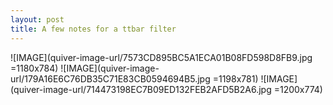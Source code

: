 ```yaml
---
layout: post
title: A few notes for a ttbar filter
---
```


![IMAGE](quiver-image-url/7573CD895BC5A1ECA01B08FD598D8FB9.jpg =1180x784)
![IMAGE](quiver-image-url/179A16E6C76DB35C71E83CB0594694B5.jpg =1198x781)
![IMAGE](quiver-image-url/714473198EC7B09ED132FEB2AFD5B2A6.jpg =1200x774)

